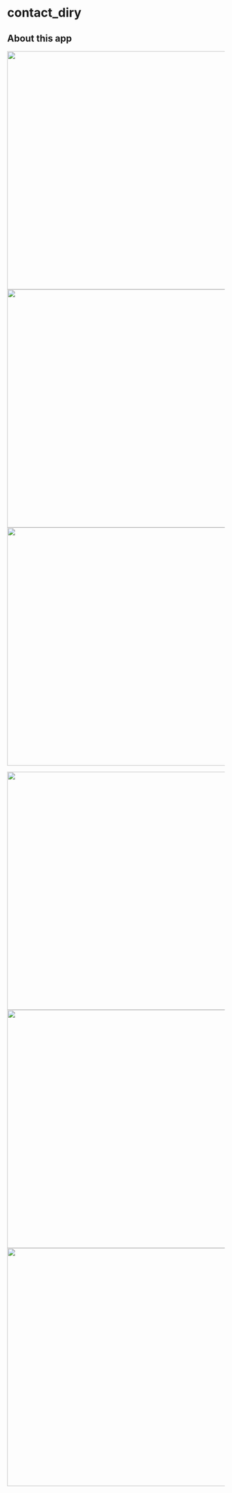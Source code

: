 # contact_diry

## About this app

<img src="https://user-images.githubusercontent.com/111631451/190557305-ed205cac-65fe-4ae0-aa0c-f2f5e21f3f48.png" style="height:550px"/><img src="https://user-images.githubusercontent.com/111631451/190557141-3ebd9204-4a59-493e-8233-3931d5140ff2.png" style="height:550px"/><img src="https://user-images.githubusercontent.com/111631451/190558317-aa9440a9-c61b-41ea-8fe1-324799f3e9bd.png" style="height:550px"/>

<img src="https://user-images.githubusercontent.com/111631451/190558702-c82712ff-ef85-4063-a5c4-376aef23c191.png" style="height:550px"/><img src="https://user-images.githubusercontent.com/111631451/190557203-b2cea892-e85a-4fa3-a13f-c7c7259ce461.png" style="height:550px"/>
<img src="https://user-images.githubusercontent.com/111631451/190558195-1bd4f505-110b-4cf4-b84e-b2343c749a7e.png" style="height:550px"/>

